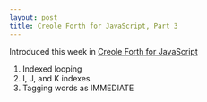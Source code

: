 ```yaml
---
layout: post
title: Creole Forth for JavaScript, Part 3 
---
```

Introduced this week in <a href="http://jmoshowcase.com/cfpage.html">Creole Forth for JavaScript</a>
<ol>
<li>Indexed looping</li>
<li>I, J, and K indexes</li>
<li>Tagging words as IMMEDIATE</li>
</ol>



